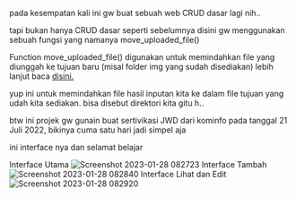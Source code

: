 pada kesempatan kali ini gw buat sebuah web CRUD dasar lagi nih..

tapi bukan hanya CRUD dasar seperti sebelumnya disini gw menggunakan sebuah fungsi yang namanya move_uploaded_file()

Function move_uploaded_file() digunakan untuk memindahkan file yang diunggah ke tujuan baru (misal folder img yang sudah disediakan)
lebih lanjut baca [disini.](https://www.w3schools.com/php/func_filesystem_move_uploaded_file.asp)

yup ini untuk memindahkan file hasil inputan kita ke dalam file tujuan yang udah kita sediakan. bisa disebut direktori kita gitu h..

btw ini projek gw gunain buat sertivikasi JWD dari kominfo pada tanggal 21 Juli 2022, bikinya cuma satu hari jadi simpel aja 

ini interface nya dan selamat belajar 

Interface Utama
![Screenshot 2023-01-28 082723](https://user-images.githubusercontent.com/94840764/215234939-9cabba85-8d6a-4ec3-a184-46178627c5a0.png)
Interface Tambah
![Screenshot 2023-01-28 082840](https://user-images.githubusercontent.com/94840764/215234941-be72622d-cf05-418b-aaf0-e40793e80cff.png)
Interface Lihat dan Edit
![Screenshot 2023-01-28 082920](https://user-images.githubusercontent.com/94840764/215234938-604ca695-0251-4214-a7e0-f31647ae3bb5.png)
